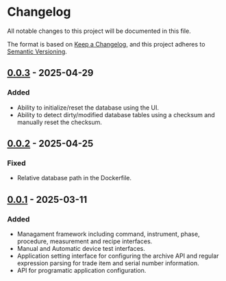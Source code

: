 # Changelog

All notable changes to this project will be documented in this file.

The format is based on [Keep a Changelog](https://keepachangelog.com/en/1.1.0/),
and this project adheres to [Semantic Versioning](https://semver.org/spec/v2.0.0.html).

## [0.0.3] - 2025-04-29

### Added

- Ability to initialize/reset the database using the UI.
- Ability to detect dirty/modified database tables using a checksum and manually reset the checksum.

## [0.0.2] - 2025-04-25

### Fixed

- Relative database path in the Dockerfile.

## [0.0.1] - 2025-03-11

### Added

- Managament framework including command, instrument, phase, procedure, measurement and 
  recipe interfaces.
- Manual and Automatic device test interfaces.
- Application setting interface for configuring the archive API and regular expression 
  parsing for trade item and serial number information.
- API for programatic application configuration.

[0.0.1]: https://github.com/mcpcpc/openhti/releases/tag/0.0.1
[0.0.2]: https://github.com/mcpcpc/openhti/releases/tag/0.0.2
[0.0.3]: https://github.com/mcpcpc/openhti/releases/tag/0.0.3
